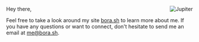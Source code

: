<a href="https://bora.sh/jupiter/"><img align="right" src="https://user-images.githubusercontent.com/20258973/194757018-94c5f2b3-5e61-46e7-a4ef-69cfacdd9244.gif" alt="Jupiter"></a>

Hey there,

Feel free to take a look around my site [bora.sh](https://bora.sh) to learn more about me. If you have any questions or want to connect, don't hesitate to send me an email at [me@bora.sh](mailto:me@bora.sh).

